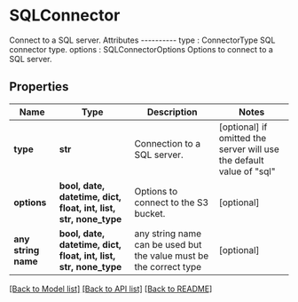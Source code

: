 # SQLConnector

Connect to a SQL server.  Attributes ---------- type : ConnectorType     SQL connector type. options : SQLConnectorOptions     Options to connect to a SQL server.

## Properties
Name | Type | Description | Notes
------------ | ------------- | ------------- | -------------
**type** | **str** | Connection to a SQL server. | [optional]  if omitted the server will use the default value of "sql"
**options** | **bool, date, datetime, dict, float, int, list, str, none_type** | Options to connect to the S3 bucket. | [optional] 
**any string name** | **bool, date, datetime, dict, float, int, list, str, none_type** | any string name can be used but the value must be the correct type | [optional]

[[Back to Model list]](../README.md#documentation-for-models) [[Back to API list]](../README.md#documentation-for-api-endpoints) [[Back to README]](../README.md)


